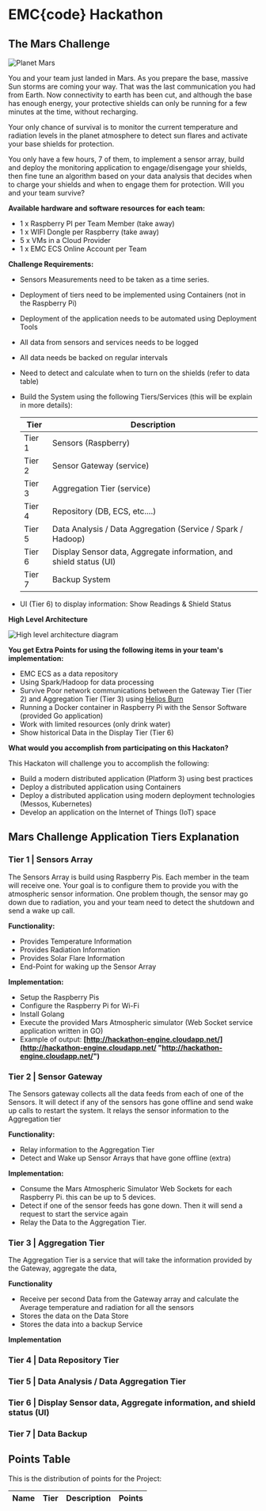 # EMC{code} Hackathon



## The Mars Challenge

![Planet Mars](https://github.com/emccode/hackathon-mars/blob/master/documentation/images/mars-11608_640.jpg)


You and your team just landed in Mars. As you prepare the base, massive Sun storms are coming your way. That was the last communication you had from Earth. Now connectivity to earth has been cut, and although the base has enough energy, your protective shields can only be running for a few minutes at the time, without recharging. 

Your only chance of survival is to monitor the current temperature and radiation levels in the planet atmosphere to detect sun flares and activate your base shields for protection.

You only have a few hours, 7 of them, to implement a sensor array, build and deploy the monitoring application to engage/disengage your shields, then fine tune an algorithm based on your data analysis that decides when to charge your shields and when to engage them for protection. Will you and your team survive? 


**Available hardware and software resources for each team:**
- 1 x Raspberry PI per Team Member (take away)
- 1 x WIFI Dongle per Raspberry (take away)
- 5 x VMs in a Cloud Provider
- 1 x EMC ECS Online Account per Team


**Challenge Requirements:**
- Sensors Measurements need to be taken as a time series.
- Deployment of tiers need to be implemented using Containers (not in the Raspberry Pi)
- Deployment of the application needs to be automated using Deployment Tools
- All data from sensors and services needs to be logged
- All data needs be backed on regular intervals
- Need to detect and calculate when to turn on the shields (refer to data table)
- Build the System using the following Tiers/Services (this will be explain in more details):

	|Tier|Description|
	|----|-----------|
	|Tier 1| Sensors (Raspberry)|
	|Tier 2| Sensor Gateway (service)|
	Tier 3| Aggregation Tier (service)|
	Tier 4| Repository (DB, ECS, etc....)|
	Tier 5| Data Analysis / Data Aggregation (Service / Spark / Hadoop)|
	Tier 6| Display Sensor data,  Aggregate information, and shield status (UI)|
	Tier 7| Backup System|

- UI (Tier 6) to display information: Show Readings & Shield Status


**High Level Architecture**

![High level architecture diagram](https://github.com/emccode/hackathon-mars/blob/master/documentation/images/Mars-challenge-high-level-architecture.png )


**You get Extra Points for using the following items in your team's implementation:**

- EMC ECS as a data repository
- Using Spark/Hadoop for data processing
- Survive Poor network communications between the Gateway Tier (Tier 2) and Aggregation Tier (Tier 3) using [Helios Burn](https://github.com/emccode/HeliosBurn "Helios Burn Fault Injection Platform")
- Running a Docker container in Raspberry Pi with the Sensor Software (provided Go application) 
- Work with limited resources (only drink water)
- Show historical Data in the Display Tier (Tier 6)


**What would you accomplish from participating on this Hackaton?**

This Hackaton will challenge you to accomplish the following: 

- Build a modern distributed application (Platform 3) using best practices
- Deploy a distributed application using Containers 
- Deploy a distributed application using modern deployment technologies (Messos, Kubernetes)
- Develop an application on the Internet of Things (IoT) space



## Mars Challenge Application Tiers Explanation

### Tier 1 | Sensors Array ###

The Sensors Array is build using Raspberry Pis. Each member in the team will receive one. Your goal is to configure them to provide you with the atmospheric sensor information. One problem though, the sensor may go down due to radiation, you and your team need to detect the shutdown and send a wake up call.

**Functionality:**
- Provides Temperature Information
- Provides Radiation Information
- Provides Solar Flare Information
- End-Point for waking up the Sensor Array

**Implementation:**
- Setup the Raspberry Pis
- Configure the Raspberry Pi for Wi-Fi 
- Install Golang
- Execute the provided Mars Atmospheric simulator (Web Socket service application written in GO)
- Example of output: **[http://hackathon-engine.cloudapp.net/](http://hackathon-engine.cloudapp.net/ "http://hackathon-engine.cloudapp.net/")**


### Tier 2 | Sensor Gateway ###

The Sensors gateway collects all the data feeds from each of one of the Sensors. It will detect if any of the sensors has gone offline and send wake up calls to restart the system. It relays the sensor information to the  Aggregation tier

**Functionality:**
- Relay information to the Aggregation Tier
- Detect and Wake up Sensor Arrays that have gone offline (extra)

**Implementation:**
- Consume the Mars Atmospheric Simulator Web Sockets for each Raspberry Pi. this can be up to 5 devices. 
- Detect if one of the sensor feeds has gone down. Then it will send a request to start the service again
- Relay the Data to the Aggregation Tier.


### Tier 3 | Aggregation Tier ###
The Aggregation Tier is a service that will take the information provided by the Gateway, aggregate the data, 

**Functionality**
- Receive per second Data from the Gateway array and calculate the Average temperature and radiation for all the sensors
- Stores the data on the Data Store
- Stores the data into a backup Service

**Implementation**



### Tier 4 | Data Repository Tier ###



### Tier 5 | Data Analysis / Data Aggregation Tier ###


### Tier 6 | Display Sensor data, Aggregate information, and shield status (UI) ###


### Tier 7 | Data Backup ###



## Points Table ##

This is the distribution of points for the Project: 

|Name|Tier|Description|Points|
|----|----|-----------|------|




 




